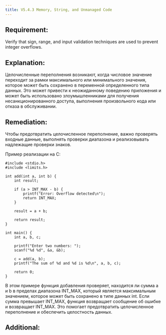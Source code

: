 ```yaml
---
title: V5.4.3 Memory, String, and Unmanaged Code
---
```







## Requirement:

Verify that sign, range, and input validation techniques are used to prevent integer overflows.

## Explanation:

Целочисленные переполнения возникают, когда числовое значение переходит за рамки максимального или минимального значения, которое может быть сохранено в переменной определенного типа данных. Это может привести к неожиданному поведению приложения и может быть использовано злоумышленниками для получения несанкционированного доступа, выполнения произвольного кода или отказа в обслуживании.


## Remediation:

Чтобы предотвратить целочисленное переполнение, важно проверять входные данные, выполнять проверки диапазона и реализовывать надлежащие проверки знаков.

Пример реализации на С:

```С
#include <stdio.h>
#include <limits.h>

int add(int a, int b) {
    int result;

    if (a > INT_MAX - b) {
        printf("Error: Overflow detected\n");
        return INT_MAX;
    }

    result = a + b;

    return result;
}

int main() {
    int a, b, c;

    printf("Enter two numbers: ");
    scanf("%d %d", &a, &b);

    c = add(a, b);
    printf("The sum of %d and %d is %d\n", a, b, c);

    return 0;
}

```


В этом примере функция добавления проверяет, находится ли сумма a и b в пределах диапазона INT_MAX, который является максимальным значением, которое может быть сохранено в типе данных int. Если сумма превышает INT_MAX, функция возвращает сообщение об ошибке и возвращает INT_MAX. Это помогает предотвратить целочисленное переполнение и обеспечить целостность данных.

## Additional:




